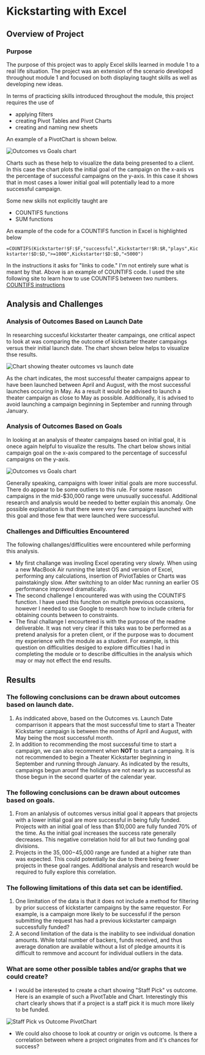 # Kickstarting with Excel

## Overview of Project

### Purpose

The purpose of this project was to apply Excel skills learned in module 1 to a real life situation. The project was an extension of the scenario developed throughout module 1 and focused on both displaying taught skills as well as developing new ideas.

In terms of practicing skills introduced throughout the module, this project requires the use of

- applying filters
- creating Pivot Tables and Pivot Charts
- creating and naming new sheets

An example of a PivotChart is shown below.

![Outcomes vs Goals chart](/resources/outcomes_vs_goals.png)

Charts such as these help to visualize the data being presented to a client. In this case the chart plots the initial goal of the campaign on the x-axis vs the percentage of successful campaigns on the y-axis. In this case it shows that in most cases a lower initial goal will potentially lead to a more successful campaign.

Some new skills not explicitly taught are

- COUNTIFS functions
- SUM functions

An example of the code for a COUNTIFS function in Excel is highlighted below

`=COUNTIFS(Kickstarter!$F:$F,"successful",Kickstarter!$R:$R,"plays",Kickstarter!$D:$D,">=1000",Kickstarter!$D:$D,"<5000")`

 In the instructions it asks for "links to code." I'm not entirely sure what is meant by that. Above is an example of COUNTIFS code. I used the site following site to learn how to use COUNTIFS between two numbers. [COUNTIFS instructions](https://www.extendoffice.com/documents/excel/2412-excel-count-cells-between-two-values.html)

## Analysis and Challenges

### Analysis of Outcomes Based on Launch Date

In researching succesful kickstarter theater campaings, one critical aspect to look at was comparing the outcome of kickstarter theater campaings versus their initial launch date. The chart shown below helps to visualize thse results.

![Chart showing theater outcomes vs launch date](/resources/theater_outcomes_vs_launch.png)

As the chart indicates, the most successful theater campaigns appear to have been launched between April and August, with the most successful launches occuring in May. As a result it would be advised to launch a theater campaign as close to May as possible. Additionally, it is advised to avoid launching a campaign beginning in September and running through January.

### Analysis of Outcomes Based on Goals

In looking at an analysis of theater campaigns based on initial goal, it is onece again helpful to visualize the results. The chart below shows initial campaign goal on the x-axis compared to the percentage of successful campaigns on the y-axis.

![Outcomes vs Goals chart](/resources/outcomes_vs_goals.png)

Generally speaking, campaigns with lower initial goals are more successful. There do appear to be some outliers to this rule. For some reason campaigns in the mid-$30,000 range were unusually successful. Additional research and analysis would be needed to better explain this anomaly. One possible explanation is that there were very few campaigns launched with this goal and those few that were launched were successful. 

### Challenges and Difficulties Encountered

The following challanges/difficulities were encountered while performing this analysis.

* My first challange was involing Excel operating very slowly. When using a new MacBook Air running the latest OS and version of Excel, performing any calculations, insertion of PiviotTables or Charts was painstakingly slow. After switching to an older Mac running an earlier OS performance improved dramatically.
* The second challenge I encountered was with using the COUNTIFS function. I have used this funciton on multiple previous occassions, however I needed to use Google to research how to include criteria for obtaining counts between to constraints.
* The final challange I encourtered is with the purpose of the readme deliverable. It was not very clear if this taks was to be performed as a pretend analysis for a preten client, or if the purpose was to document my experience with the module as a student. For example, is this question on difficulities desiged to explore difficulties I had in completing the module or to describe difficulties in the analysis which may or may not effect the end results.

## Results

### The following conclusions can be drawn about outcomes based on launch date.

1. As inddicated above, based on the Outcomes vs. Launch Date comparrison it appears that the most successful time to start a Theater Kickstarter campaign is between the months of April and August, with May being the most successful month.
2. In addition to recommending the most successful time to start a campaign, we can also recomment when **NOT** to start a campaing. It is not recommended to begin a Theater Kickstarter beginning in September and running through January. As indicated by the results, campaings begun arounf the holidays are not nearly as successful as those begun in the second quarter of the calendar year.

### The following conclusions can be drawn about outcomes based on goals.

1. From an anlalysis of outcomes versus initial goal it appears that projects with a lower initial goal are more successful in being fully funded. Projects with an initial goal of less than $10,000 are fully funded 70% of the time. As the initial goal increases the success rate generally decreases. This negative correlation hold for all but two funding goal divisions.
2. Projects in the $35,000-$45,000 range are funded at a higher rate than was expected. This could potentially be due to there being fewer projects in these goal ranges. Additional analysis and research would be required to fully explore this correlation.

### The following limitations of this data set can be identified.

1. One limitation of the data is that it does not include a method for filtering by prior success of kickstarter campaigns by the same requestor. For example, is a campaign more likely to be successful if the person submitting the request has had a previous kickstarter campaign successfully funded?
2. A second limitation of the data is the inability to see individual donation amounts. While total number of backers, funds received, and thus average donation are available without a list of pledge amounts it is difficult to remmove and account for individual outliers in the data.

### What are some other possible tables and/or graphs that we could create?
* I would be interested to create a chart showing "Staff Pick" vs outcome. Here is an example of such a PivotTable and Chart. Interestingly this chart clearly shows that if a project is a staff pick it is much more likely to be funded.

![Staff Pick vs Outcome PivotChart](/additional-resources/staff-pick_vs_outcome.png)

* We could also choose to look at country or origin vs outcome. Is there a correlation between where a project originates from and it's chances for success?
